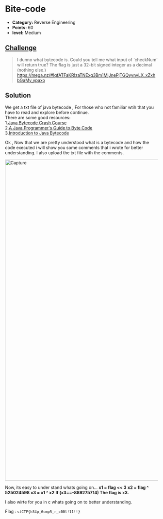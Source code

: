 
# Bite-code

* **Category:** Reverse Engineering
* **Points:** 60
* **level:** Medium


## [Challenge](https://ctflearn.com/challenge/368)

>I dunno what bytecode is. Could you tell me what input of 'checkNum' will return true? The flag is just a 32-bit signed integer as a decimal (nothing else.) https://mega.nz/#!qfATFaKR!zaTNExq3Bm1MjJnePjTGQyvnvLX_xZxhbGaMv_ypaxo

## Solution
We get a txt file of java bytecode , For those who not familiar wtih that you have to read and explore before continue.   
There are some good resources:         
1.[Java Bytecode Crash Course](https://www.youtube.com/watch?v=e2zmmkc5xI0)   
2.[A Java Programmer's Guide to Byte Code](https://www.beyondjava.net/java-programmers-guide-java-byte-code)    
3.[Introduction to Java Bytecode](https://dzone.com/articles/introduction-to-java-bytecode)   

Ok , Now that we are pretty understood what is a bytecode and how the code executed i will show you some comments that i wrote for better understanding. I also upload the txt file with the comments.

<img width="1059" alt="Capture" src="https://user-images.githubusercontent.com/57364083/69759540-0cac1b00-116b-11ea-992b-e24d773e7b97.PNG">

Now, its easy to under stand whats going on...
**x1 = flag << 3**
**x2 = flag  ^ 525024598**
**x3 = x1 ^ x2**
**If (x3==-889275714) The flag is x3.**

I also wirte for you in c whats going on to better understanding.  




Flag : ```stCTF{h34p_6ump5_r_c00l!11!!}```

